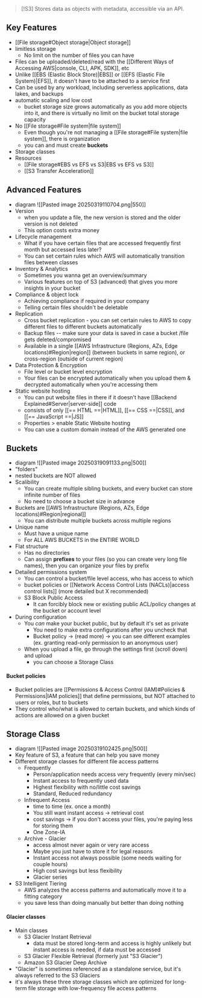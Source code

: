 
>[!S3]
>Stores data as objects with metadata, accessible via an API.

## Key Features
- [[File storage#Object storage|Object storage]]
- limitless storage
	- No limit on the number of files you can have 
- Files can be uploaded/deleted/read with the [[Different Ways of Accessing AWS|console, CLI, APK, SDK]], etc
- Unlike [[EBS (Elastic Block Store)|EBS]] or [[EFS (Elastic File System)|EFS]], it doesn't have to be attached to a service first
- Can be used by any workload, including serverless applications, data lakes, and backups
- automatic scaling and low cost
	- bucket storage size grows automatically as you add more objects into it, and there is virtually no limit on the bucket total storage capacity
- No [[File storage#File system|file system]]
	- Even though you're not managing a [[File storage#File system|file system]], there is organization
	- you can and must create **buckets**
- Storage classes
- Resources
	- [[File storage#EBS vs EFS vs S3|EBS vs EFS vs S3]]
	-  [[S3 Transfer Acceleration]]
## Advanced Features
- diagram
	![[Pasted image 20250319110704.png|550]]
- Version
	- when you update a file, the new version is stored and the older version is not deleted
	- This option costs extra money
- Lifecycle management
	- What if you have certain files that are accessed frequently first month but accessed less later?
	- You can set certain rules which AWS will automatically transition files between classes
- Inventory & Analytics
	- Sometimes you wanna get an overview/summary
	- Various features on top of S3 (advanced) that gives you more insights in your bucket
- Compliance & object lock
	- Achieving compliance if required in  your company
	- Telling certain files shouldn't be deletable
- Replication
	- Cross bucket replication - you can set certain rules to AWS to copy different files to different buckets automatically
	- Backup files -- make sure your data is saved in case a bucket /file gets deleted/compromised
	- Available in a single [[AWS Infrastructure (Regions, AZs, Edge locations)#Region|region]] (between buckets in same region), or cross-region (outside of current region)
- Data Protection & Encryption
	- File level or bucket level encryption
	- Your files can be encrypted automatically when you upload them & decrypted automatically when you're accessing them
- Static website hosting
	- You can put website files in there if it doesn't have [[Backend Explained#Server|server-side]] code
	- consists of only [[== HTML ==|HTML]], [[== CSS ==|CSS]], and [[== JavaScript ==|JS]]
	- Properties > enable Static Website hosting
	- You can use a custom domain instead of the AWS generated one
## Buckets
- diagram
	![[Pasted image 20250319091133.png|500]]
- "folders"
- nested buckets are NOT allowed
- Scalibility
	- You can create multiple sibling buckets, and every bucket can store infinite number of files
	- No need to choose a bucket size in advance
- Buckets are [[AWS Infrastructure (Regions, AZs, Edge locations)#Region|regional]]
	- You can distribute multiple buckets across multiple regions
- Unique name
	- Must have a unique name
	- For ALL AWS BUCKETS in the ENTIRE WORLD
- Flat structure
	- Has no directories 
	- Can assign **prefixes** to your files (so you can create very long file names), then you can organize your files by prefix
- Detailed permissions system
	- You can control a bucket/file level access, who has access to which
	- bucket policies or [[Network Access Control Lists (NACLs)|access control lists]] (more detailed but X recommended) 
	- S3 Block Public Access
		- It can forcibly block new or existing public ACL/policy changes at the bucket or account level
- During configuration
	- You *can* make your bucket public, but by default it's set as private  
		- You need to make extra configurations after you uncheck that
		- Bucket policy -> (read more) -> you can see different examples (ex. granting read-only permission to an anonymous user)
	- When you upload a file, go through the settings first (scroll down) and upload
		- you can choose a Storage Class
#### Bucket policies
- Bucket policies are [[Permissions & Access Control (IAM)#Policies & Permissions|IAM policies]] that define permissions, but NOT attached to users or roles, but to buckets
- They control who/what is allowed to certain buckets, and which kinds of actions are allowed on a given bucket
## Storage Class
- diagram
	![[Pasted image 20250319102425.png|500]]
- Key feature of S3, a feature that can help you save money
- Different storage classes for different file access patterns
	- Frequently
		- Person/application needs access very frequently (every min/sec)
		- Instant access to frequently used data
		- Highest flexibility with no/little cost savings
		- Standard, Reduced redundancy
	- Infrequent Access
		- time to time (ex. once a month)
		- You still want instant access -> retrieval cost
		- cost savings -> if you don't access your files, you're paying less for storing them
		- One Zone-IA
	- Archive - Glacier
		- access almost never again or very rare access
		- Maybe you just have to store it for legal reasons
		- Instant access not always possible (some needs waiting for couple hours)
		- High cost savings but less flexibility
		- Glacier series
- S3 Intelligent Tiering
	- AWS analyzes the access patterns and automatically move it to a fitting category
	- you save less than doing manually but better than doing nothing
#### Glacier classes
- Main classes
	- S3 Glacier Instant Retrieval
		- data must be stored long-term and access is highly unlikely but instant access is needed, if data must be accessed
	- S3 Glacier Flexible Retrieval (formerly just "S3 Glacier")
	- Amazon S3 Glacier Deep Archive
- "Glacier" is sometimes referenced as a standalone service, but it's always referred to the S3 Glaciers
- it's always these three storage classes which are optimized for long-term file storage with low-frequency file access patterns